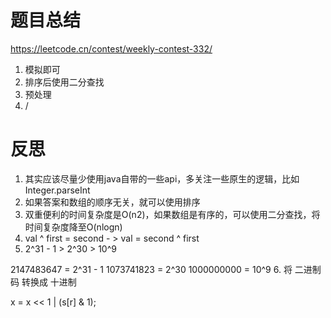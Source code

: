 # 题目总结
https://leetcode.cn/contest/weekly-contest-332/

1. 模拟即可
2. 排序后使用二分查找  
3. 预处理
4. /

# 反思
1. 其实应该尽量少使用java自带的一些api，多关注一些原生的逻辑，比如Integer.parseInt
2. 如果答案和数组的顺序无关，就可以使用排序
3. 双重便利的时间复杂度是O(n2)，如果数组是有序的，可以使用二分查找，将时间复杂度降至O(nlogn)
4. val ^ first = second  - > val = second ^ first
5. 2^31 - 1 > 2^30 > 10^9

2147483647 = 2^31 - 1
1073741823 = 2^30
1000000000 = 10^9
6. 将 二进制码 转换成 十进制

x = x << 1 | (s[r] & 1);